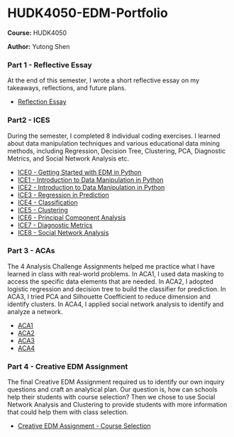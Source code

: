 # HUDK4050-EDM-Portfolio

**Course:** HUDK4050

**Author:** Yutong Shen

### Part 1 - Reflective Essay

At the end of this semester, I wrote a short reflective essay on my takeaways, reflections, and future plans.

* [Reflection Essay](https://github.com/yutongs1202/HUDK4050-EDM-Portfolio/blob/main/Reflective%20Essay/HUDK4050%20Reflection%20Essay.pdf)

### Part2 - ICES

During the semester, I completed 8 individual coding exercises. I learned about data manipulation techniques and various educational data mining methods, including Regression, Decision Tree, Clustering, PCA, Diagnostic Metrics, and Social Network Analysis etc.


* [ICE0 - Getting Started with EDM in Python](https://github.com/yutongs1202/HUDK4050-EDM-Portfolio/blob/main/ICEs/ICE0.ipynb)
* [ICE1 - Introduction to Data Manipulation in Python](https://github.com/yutongs1202/HUDK4050-EDM-Portfolio/blob/main/ICEs/ICE1.ipynb)
* [ICE2 - Introduction to Data Manipulation in Python](https://github.com/yutongs1202/HUDK4050-EDM-Portfolio/blob/main/ICEs/ICE2.ipynb)
* [ICE3 - Regression in Prediction](https://github.com/yutongs1202/HUDK4050-EDM-Portfolio/blob/main/ICEs/ICE3.ipynb)
* [ICE4 - Classification](https://github.com/yutongs1202/HUDK4050-EDM-Portfolio/blob/main/ICEs/ICE4.ipynb)
* [ICE5 - Clustering](https://github.com/yutongs1202/HUDK4050-EDM-Portfolio/blob/main/ICEs/ICE5.ipynb)
* [ICE6 - Principal Component Analysis](https://github.com/yutongs1202/HUDK4050-EDM-Portfolio/blob/main/ICEs/ICE6.ipynb)
* [ICE7 - Diagnostic Metrics](https://github.com/yutongs1202/HUDK4050-EDM-Portfolio/blob/main/ICEs/ICE7.ipynb)
* [ICE8 - Social Network Analysis](https://github.com/yutongs1202/HUDK4050-EDM-Portfolio/blob/main/ICEs/ICE8.ipynb)

### Part 3 - ACAs

The 4 Analysis Challenge Assignments helped me practice what I have learned in class with real-world problems. In ACA1, I used data masking to access the specific data elements that are needed. In ACA2, I adopted logistic regression and decision tree to build the classifier for prediction. In ACA3, I tried PCA and Silhouette Coefficient to reduce dimension and identify clusters. In ACA4, I applied social network analysis to identify and analyze a network.

* [ACA1](https://github.com/yutongs1202/HUDK4050-EDM-Portfolio/blob/main/ACAs/ACA1.ipynb)
* [ACA2](https://github.com/yutongs1202/HUDK4050-EDM-Portfolio/blob/main/ACAs/ACA2.ipynb)
* [ACA3](https://github.com/yutongs1202/HUDK4050-EDM-Portfolio/blob/main/ACAs/ACA3.ipynb)
* [ACA4](https://github.com/yutongs1202/HUDK4050-EDM-Portfolio/blob/main/ACAs/ACA4.ipynb)

### Part 4 - Creative EDM Assignment

The final Creative EDM Assignment required us to identify our own inquiry questions and craft an analytical plan. Our question is, how can schools help their students with course selection? Then we chose to use Social Network Analysis and Clustering to provide students with more information that could help them with class selection.

* [Creative EDM Assignment - Course Selection](https://github.com/yutongs1202/HUDK4050-EDM-Portfolio/blob/main/Creative%20EDM%20Assignment/Creative%20EDM%20Assignment%20-%20Courses%20Selection.pdf)
